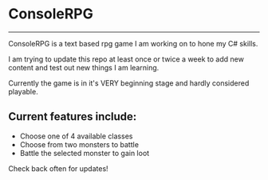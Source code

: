 <h1> ConsoleRPG </h1>
<hr>
<p> ConsoleRPG is a text based rpg game I am working on to hone my C# skills. </p>
<p> I am trying to update this repo at least once or twice a week to add new content and test out
new things I am learning. </p>
<p> Currently the game is in it's VERY beginning stage and hardly considered playable. </p>
<h2> Current features include: </h2>
<ul>
<li> Choose one of 4 available classes </li>
<li> Choose from two monsters to battle </li>
<li> Battle the selected monster to gain loot </li>
</ul>
<p> Check back often for updates!</p>